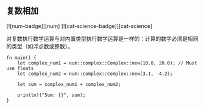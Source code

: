 ## 复数相加

<!--
> [science/mathematics/complex_numbers/add-complex.md](https://github.com/rust-lang-nursery/rust-cookbook/blob/master/src/science/mathematics/complex_numbers/add-complex.md)
> <br />
> commit b61c8e588ad8445de36cd5f28e99232b5f858a41 - 2020.06.01
-->

[![num-badge]][num] [![cat-science-badge]][cat-science]

对复数执行数学运算与对内置类型执行数学运算是一样的：计算的数字必须是相同的类型（如浮点数或整数）。

```rust,edition2018
fn main() {
    let complex_num1 = num::complex::Complex::new(10.0, 20.0); // Must use floats
    let complex_num2 = num::complex::Complex::new(3.1, -4.2);

    let sum = complex_num1 + complex_num2;

    println!("Sum: {}", sum);
}
```

